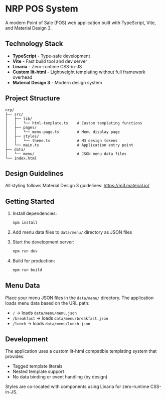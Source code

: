 # NRP POS System

A modern Point of Sale (POS) web application built with TypeScript, Vite, and Material Design 3.

## Technology Stack

- **TypeScript** - Type-safe development
- **Vite** - Fast build tool and dev server
- **Linaria** - Zero-runtime CSS-in-JS
- **Custom lit-html** - Lightweight templating without full framework overhead
- **Material Design 3** - Modern design system

## Project Structure

```
nrp/
├── src/
│   ├── lib/
│   │   └── html-template.ts    # Custom templating functions
│   ├── pages/
│   │   └── menu-page.ts        # Menu display page
│   ├── styles/
│   │   └── theme.ts            # M3 design tokens
│   └── main.ts                 # Application entry point
├── data/
│   └── menu/                   # JSON menu data files
└── index.html
```

## Design Guidelines

All styling follows Material Design 3 guidelines: https://m3.material.io/

## Getting Started

1. Install dependencies:
   ```bash
   npm install
   ```

2. Add menu data files to `data/menu/` directory as JSON files

3. Start the development server:
   ```bash
   npm run dev
   ```

4. Build for production:
   ```bash
   npm run build
   ```

## Menu Data

Place your menu JSON files in the `data/menu/` directory. The application loads menu data based on the URL path:
- `/` → loads `data/menu/menu.json`
- `/breakfast` → loads `data/menu/breakfast.json`
- `/lunch` → loads `data/menu/lunch.json`

## Development

The application uses a custom lit-html compatible templating system that provides:
- Tagged template literals
- Nested template support
- No data binding or event handling (by design)

Styles are co-located with components using Linaria for zero-runtime CSS-in-JS.